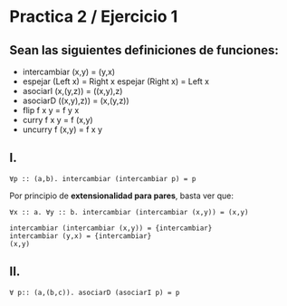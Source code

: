 # Practica 2 / Ejercicio 1 
## Sean las siguientes definiciones de funciones:
- intercambiar (x,y) = (y,x)
- espejar (Left x) = Right x
espejar (Right x) = Left x
- asociarI (x,(y,z)) = ((x,y),z)
- asociarD ((x,y),z)) = (x,(y,z))
- flip f x y = f y x
- curry f x y = f (x,y)
- uncurry f (x,y) = f x y

## I.
```
∀p :: (a,b). intercambiar (intercambiar p) = p
```
Por principio de **extensionalidad para pares**, basta ver que:
```
∀x :: a. ∀y :: b. intercambiar (intercambiar (x,y)) = (x,y)
```
```
intercambiar (intercambiar (x,y)) = {intercambiar}
intercambiar (y,x) = {intercambiar}
(x,y)
```
## II.
```
∀ p:: (a,(b,c)). asociarD (asociarI p) = p
```
